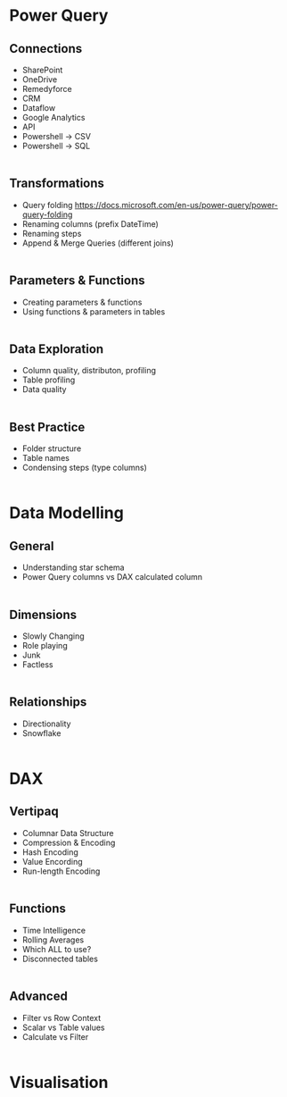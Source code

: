 # Power Query
## Connections
- SharePoint
- OneDrive
- Remedyforce
- CRM
- Dataflow
- Google Analytics
- API
- Powershell -> CSV
- Powershell -> SQL
<br/><br/>

## Transformations
- Query folding https://docs.microsoft.com/en-us/power-query/power-query-folding
- Renaming columns (prefix DateTime)
- Renaming steps
- Append & Merge Queries (different joins)
<br/><br/>

## Parameters & Functions

- Creating parameters & functions
- Using functions & parameters in tables
<br/><br/>

## Data Exploration

- Column quality, distributon, profiling
- Table profiling
- Data quality
<br/><br/>

## Best Practice

- Folder structure
- Table names
- Condensing steps (type columns)
<br/><br/>

# Data Modelling

## General
- Understanding star schema
- Power Query columns vs DAX calculated column
<br/><br/>

## Dimensions

- Slowly Changing
- Role playing
- Junk
- Factless
<br/><br/>

## Relationships
- Directionality
- Snowflake
<br/><br/>

# DAX

## Vertipaq
- Columnar Data Structure
- Compression & Encoding
- Hash Encoding
- Value Encording
- Run-length Encoding
<br/><br/>

## Functions
- Time Intelligence
- Rolling Averages
- Which ALL to use?
- Disconnected tables
<br/><br/>

## Advanced
- Filter vs Row Context
- Scalar vs Table values
- Calculate vs Filter
<br/><br/>

# Visualisation


